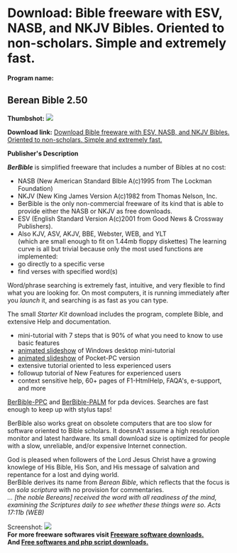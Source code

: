 # Download: Bible freeware with ESV, NASB, and NKJV Bibles. Oriented to non-scholars. Simple and extremely fast.

**Program name:**

## Berean Bible 2.50

  
**Thumbshot:** ![](http://www.freewarefiles.com/screenshot/berbible_md.jpg)   
  
**Download link:** [Download Bible freeware with ESV, NASB, and NKJV Bibles. Oriented to non-scholars. Simple and extremely fast.](http://freesoftwares.boysofts.com/Berean-Bible_program_9278.html)  
  


**Publisher's Description**  
  


**_BerBible_** is simplified freeware that includes a number of Bibles at no cost: 

  * NASB (New American Standard BIble A(c)1995 from The Lockman Foundation)
  * NKJV (New King James Version A(c)1982 from Thomas Nelson, Inc.
  * BerBible is the only non-commercial freeware of its kind that is able to provide either the NASB or NKJV as free downloads.
  * ESV (English Standard Version A(c)2001 from Good News & Crossway Publishers).
  * Also KJV, ASV, AKJV, BBE, Webster, WEB, and YLT   
(which are small enough to fit on 1.44mb floppy diskettes)
The learning curve is all but trivial because only the most used functions are implemented: 
  * go directly to a specific verse
  * find verses with specified word(s)

Word/phrase searching is extremely fast, intuitive, and very flexible to find what you are looking for. On most computers, it is running immediately after you _launch_ it, and searching is as fast as you can type.

The small _Starter Kit_ download includes the program, complete Bible, and extensive Help and documentation.

  * mini-tutorial with 7 steps that is 90% of what you need to know to use basic features
  * [animated slideshow](http://www.berbible.org/viewlets/BbEsvMiniTutorial_viewlet.html) of Windows desktop mini-tutorial
  * [animated slideshow](http://berbible.org/viewlets/BbPpcMiniTutorial_viewlet.html) of Pocket-PC version
  * extensive tutorial oriented to less experienced users
  * followup tutorial of New Features for experienced users
  * context sensitive help, 60+ pages of F1-HtmlHelp, FAQA's, e-support, and more

[BerBible-PPC](http://www.berbible.org/download/BerBibleEsvPpcStarterKitSetup.exe) and [BerBible-PALM](http://www.berbible.org/download/BerBibleEsvPalmStarterKitSetup.exe) for pda devices. Searches are fast enough to keep up with stylus taps!

BerBible also works great on obsolete computers that are too slow for software oriented to Bible scholars. It doesnA't assume a high resolution monitor and latest hardware. Its small download size is optimized for people with a slow, unreliable, and/or expensive Internet connection. 

God is pleased when followers of the Lord Jesus Christ have a growing knowlege of His Bible, His Son, and His message of salvation and repentance for a lost and dying world.  
BerBible derives its name from _Berean Bible_, which reflects that the focus is on _sola scriptura_ with no provision for commentaries.  
_... [the noble Bereans] received the word with all readiness of the mind, examining the Scriptures daily to see whether these things were so. Acts 17:11b (WEB)_

  
  
Screenshot: ![](http://www.freewarefiles.com/screenshot/berbible.jpg)   
**For more freeware softwares visit [Freeware software downloads.](http://freesoftwares.boysofts.com/)**   
**And [Free softwares and php script downloads.](http://www.boysofts.com/)**
